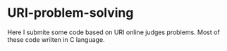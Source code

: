 # URI-problem-solving
Here I submite some code based on URI online judges problems.
Most of these code wriiten in C language.
